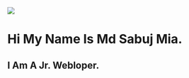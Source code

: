 ![](https://media.licdn.com/dms/image/D5616AQGKBW9NVE4TSQ/profile-displaybackgroundimage-shrink_350_1400/0/1705309156070?e=1710979200&v=beta&t=XqmQLgWjL3EP1P_gDqnfM5b3UkXg0rgc1UmXOFrrwH0)

# Hi My Name Is Md Sabuj Mia.
## I Am A Jr. Webloper.
